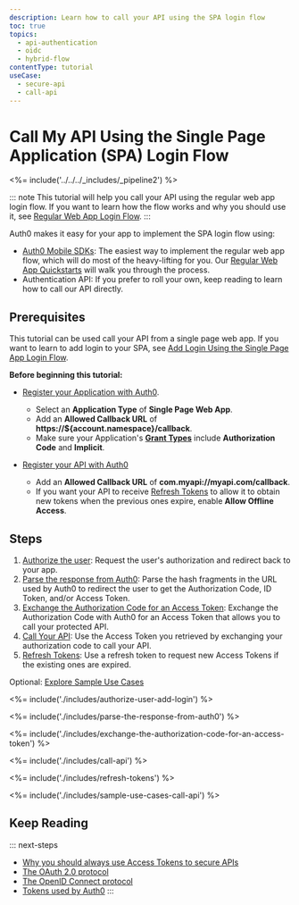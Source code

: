 ```yaml
---
description: Learn how to call your API using the SPA login flow
toc: true
topics:
  - api-authentication
  - oidc
  - hybrid-flow
contentType: tutorial
useCase:
  - secure-api
  - call-api
---
```

# Call My API Using the Single Page Application (SPA) Login Flow

<%= include('../../../_includes/_pipeline2') %>

::: note
This tutorial will help you call your API using the regular web app login flow. If you want to learn how the flow works and why you should use it, see [Regular Web App Login Flow](/flows/concepts/single-page-login-flow).
:::

Auth0 makes it easy for your app to implement the SPA login flow using:

* [Auth0 Mobile SDKs](/libraries): The easiest way to implement the regular web app flow, which will do most of the heavy-lifting for you. Our [Regular Web App Quickstarts](/quickstart/spa) will walk you through the process.
* Authentication API: If you prefer to roll your own, keep reading to learn how to call our API directly.

## Prerequisites

This tutorial can be used call your API from a single page web app. If you want to learn to add login to your SPA, see [Add Login Using the Single Page App Login Flow](/flows/guides/spa-flow/add-login-using-spa-flow).

**Before beginning this tutorial:**

* [Register your Application with Auth0](/applications/webapps). 
  * Select an **Application Type** of **Single Page Web App**.
  * Add an **Allowed Callback URL** of **https://${account.namespace}/callback**.
  * Make sure your Application's **[Grant Types](/applications/application-grant-types#how-to-edit-the-application-s-grant_types-property)** include **Authorization Code** and **Implicit**.

* [Register your API with Auth0](/architecture-scenarios/mobile-api/part-2#create-the-api)
  * Add an **Allowed Callback URL** of **com.myapi://myapi.com/callback**.
  * If you want your API to receive [Refresh Tokens](/tokens/refresh-token) to allow it to obtain new tokens when the previous ones expire, enable **Allow Offline Access**.

## Steps

1. [Authorize the user](#authorize-the-user): Request the user's authorization and redirect back to your app.
1. [Parse the response from Auth0](#parse-the-response-from-auth0): Parse the hash fragments in the URL used by Auth0 to redirect the user to get the Authorization Code, ID Token, and/or Access Token.
1. [Exchange the Authorization Code for an Access Token](#exchange-the-authorization-code-for-an-access-token): Exchange the Authorization Code with Auth0 for an Access Token that allows you to call your protected API.
3. [Call Your API](#call-api): Use the Access Token you retrieved by exchanging your authorization code to call your API.
1. [Refresh Tokens](#refresh-tokens): Use a refresh token to request new Access Tokens if the existing ones are expired.

Optional: [Explore Sample Use Cases](#sample-use-cases)

<%= include('./includes/authorize-user-add-login') %>

<%= include('./includes/parse-the-response-from-auth0') %>

<%= include('./includes/exchange-the-authorization-code-for-an-access-token') %>

<%= include('./includes/call-api') %>

<%= include('./includes/refresh-tokens') %>

<%= include('./includes/sample-use-cases-call-api') %>

## Keep Reading

::: next-steps
- [Why you should always use Access Tokens to secure APIs](/api-auth/why-use-access-tokens-to-secure-apis)
- [The OAuth 2.0 protocol](/protocols/oauth2)
- [The OpenID Connect protocol](/protocols/oidc)
- [Tokens used by Auth0](/tokens)
:::
